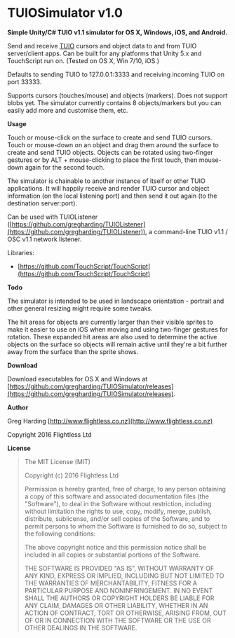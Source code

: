 # TUIOSimulator v1.0

**Simple Unity/C# TUIO v1.1 simulator for OS X, Windows, iOS, and Android.**

Send and receive [TUIO](http://www.tuio.org/) cursors and object data to and from TUIO server/client apps. Can be built for any platforms that Unity 5.x and TouchScript run on. (Tested on OS X, Win 7/10, iOS.)

Defaults to sending TUIO to 127.0.0.1:3333 and receiving incoming TUIO on port 33333.

Supports cursors (touches/mouse) and objects (markers). Does not support blobs yet. The simulator currently contains 8 objects/markers but you can easily add more and customise them, etc.

**Usage**

Touch or mouse-click on the surface to create and send TUIO cursors. Touch or mouse-down on an object and drag them around the surface to create and send TUIO objects. Objects can be rotated using two-finger gestures or by ALT + mouse-clicking to place the first touch, then mouse-down again for the second touch.

The simulator is chainable to another instance of itself or other TUIO applications. It will happily receive and render TUIO cursor and object information (on the local listening port) and then send it out again (to the destination server:port).

Can be used with TUIOListener ([https://github.com/gregharding/TUIOListener](https://github.com/gregharding/TUIOListener)), a command-line TUIO v1.1 / OSC v1.1 network listener.

Libraries:
* [https://github.com/TouchScript/TouchScript](https://github.com/TouchScript/TouchScript)

**Todo**

The simulator is intended to be used in landscape orientation - portrait and other general resizing might require some tweaks.

The hit areas for objects are currently larger than their visible sprites to make it easier to use on iOS when moving and using two-finger gestures for rotation. These expanded hit areas are also used to determine the active objects on the surface so objects will remain active until they're a bit further away from the surface than the sprite shows.

**Download**

Download executables for OS X and Windows at [https://github.com/gregharding/TUIOSimulator/releases](https://github.com/gregharding/TUIOSimulator/releases).

**Author**

Greg Harding [http://www.flightless.co.nz](http://www.flightless.co.nz)

Copyright 2016 Flightless Ltd

**License**

> The MIT License (MIT)
> 
> Copyright (c) 2016 Flightless Ltd
> 
> Permission is hereby granted, free of charge, to any person obtaining
> a copy of this software and associated documentation files (the
> "Software"), to deal in the Software without restriction, including
> without limitation the rights to use, copy, modify, merge, publish,
> distribute, sublicense, and/or sell copies of the Software, and to
> permit persons to whom the Software is furnished to do so, subject to
> the following conditions:
> 
> The above copyright notice and this permission notice shall be
> included in all copies or substantial portions of the Software.
> 
> THE SOFTWARE IS PROVIDED "AS IS", WITHOUT WARRANTY OF ANY KIND,
> EXPRESS OR IMPLIED, INCLUDING BUT NOT LIMITED TO THE WARRANTIES OF
> MERCHANTABILITY, FITNESS FOR A PARTICULAR PURPOSE AND
> NONINFRINGEMENT. IN NO EVENT SHALL THE AUTHORS OR COPYRIGHT HOLDERS
> BE LIABLE FOR ANY CLAIM, DAMAGES OR OTHER LIABILITY, WHETHER IN AN
> ACTION OF CONTRACT, TORT OR OTHERWISE, ARISING FROM, OUT OF OR IN
> CONNECTION WITH THE SOFTWARE OR THE USE OR OTHER DEALINGS IN THE
> SOFTWARE.
